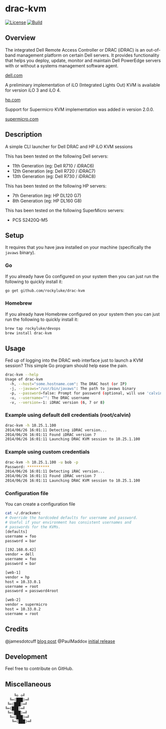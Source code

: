 # drac-kvm

[![License][license-img]][license-url]
[![Build][build-img]][build-url]

## Overview

The integrated Dell Remote Access Controller or DRAC (iDRAC) is an out-of-band
management platform  on certain Dell  servers.  It provides  functionality that
helps you deploy,  update, monitor and maintain Dell PowerEdge  servers with or
without a systems management software agent.

[dell.com](https://www.dell.com/)

A preliminary  implementation of iLO  (Integrated Lights Out) KVM  is available
for version iLO 3 and iLO 4.

[hp.com](https://www.hpe.com/)

Support for Supermicro KVM implementation was added in version 2.0.0.

[supermicro.com](https://www.supermicro.com/)

## Description

A simple CLI launcher for Dell DRAC and HP iLO KVM sessions

This has been tested on the following Dell servers:

* 11th Generation (eg: Dell R710 / iDRAC6)
* 12th Generation (eg: Dell R720 / iDRAC7)
* 13th Generation (eg: Dell R730 / iDRAC8)

This has been tested on the following HP servers:

* 7th Generation (eg: HP DL120 G7)
* 8th Generation (eg: HP DL160 G8)

This has been tested on the following SuperMicro servers:

* PCS S2420Q-M5

## Setup

It requires  that you  have java  installed on  your machine  (specifically the
`javaws` binary).

### Go

If you  already have Go  configured on  your system then  you can just  run the
following to quickly install it:

```bash
go get github.com/rockyluke/drac-kvm
```

### Homebrew

If you already  have Homebrew configured on  your system then you  can just run
the following to quickly install it:

```bash
brew tap rockyluke/devops
brew install drac-kvm
```

## Usage

Fed up of logging into the DRAC web interface just to launch a KVM session?
This simple Go program should help ease the pain.

```bash
drac-kvm --help
Usage of drac-kvm
  -h, --host="some.hostname.com": The DRAC host (or IP)
  -j, --javaws="/usr/bin/javaws": The path to javaws binary
  -p, --password=false: Prompt for password (optional, will use 'calvin' if not present)
  -u, --username="": The DRAC username
  -v, --version=-1: iDRAC version (6, 7 or 8)
```

### Example using default dell credentials (root/calvin)

```bash
drac-kvm -h 10.25.1.100
2014/06/26 16:01:11 Detecting iDRAC version...
2014/06/26 16:01:11 Found iDRAC version 7
2014/06/26 16:01:11 Launching DRAC KVM session to 10.25.1.100
```

### Example using custom credentials

```bash
drac-kvm -h 10.25.1.100 -u bob -p
Password: **********
2014/06/26 16:01:11 Detecting iRAC version...
2014/06/26 16:01:11 Found iDRAC version 7
2014/06/26 16:01:11 Launching DRAC KVM session to 10.25.1.100
```

### Configuration file

You can create a configuration file

```bash
cat ~/.drackvmrc
# Override the hardcoded defaults for username and password.
# Useful if your environment has consistent usernames and
# passwords for the KVMs.
[defaults]
username = foo
password = bar

[192.168.0.42]
vendor = dell
username = foo
password = bar

[web-1]
vendor = hp
host = 10.33.0.1
username = root
password = password4root

[web-2]
vendor = supermicro
host = 10.33.0.2
username = root
```

## Credits

@jamesdotcuff [blog post](http://blog.jcuff.net/2013/10/fun-with-idrac.html)
@PaulMaddox [initial release](https://github.com/PaulMaddox/drac-kvm)

## Development

Feel free to contribute on GitHub.

## Miscellaneous

```
    ╚⊙ ⊙╝
  ╚═(███)═╝
 ╚═(███)═╝
╚═(███)═╝
 ╚═(███)═╝
  ╚═(███)═╝
   ╚═(███)═╝
```

[license-img]: https://img.shields.io/badge/license-ISC-blue.svg
[license-url]: LICENSE
[build-img]: https://travis-ci.org/rockyluke/drac-kvm.svg?branch=master
[build-url]: https://travis-ci.org/rockyluke/drac-kvm
